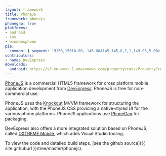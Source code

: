 ```yaml
---
layout: framework
title: PhoneJS
framework: phonejs
phonegap: true
platforms:
- android
- ios
- windowsphone
pie:
  common: { segment: 'M150,150l0.00,-145.00A145,145,0,1,1,149.95,5.00z' }
contributors:
- name: DevExpress
downloads:
  android: https://s3-eu-west-1.amazonaws.com/propertycross/PropertyCross-phonejs-a50258464e160d2642fe0bcccebd5a0884528bc5.apk
---
```

[PhoneJS](http://phonejs.devexpress.com/) is a commercial HTML5 framework for cross platform mobile application development from [DevExpress](http://www.devexpress.com/). PhoneJS is free for non-commercial use. 

PhoneJS uses the [Knockout](http://knockoutjs.com/) MVVM framework for structuring the application, with the PhoneJS CSS providing a native-styled UI for the various phone platforms. PhoneJS applications use [PhoneGap](http://phonegap.com/) for packaging.

DevExpress also offers a more integrated solution based on PhoneJS, called [DXTREME Mobile](http://www.devexpress.com/Products/HTML-JS/), which adds Visual Studio tooling.


To view the code and detailed build steps, [see the github source]({{ site.githuburl }}/tree/master/phonejs).
